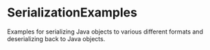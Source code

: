 # SerializationExamples
Examples for serializing Java objects to various different formats and deserializing back to Java objects.
